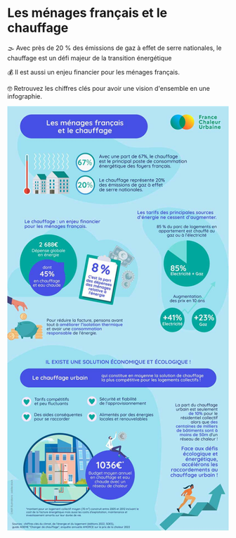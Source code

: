 # Les ménages français et le chauffage

🌫️ Avec près de 20 % des émissions de gaz à effet de serre nationales, le chauffage est un défi majeur de la transition énergétique

💰 Il est aussi un enjeu financier pour les ménages français.

🤓 Retrouvez les chiffres clés pour avoir une vision d'ensemble en une infographie.

![](.gitbook/assets/menage.jpg)
